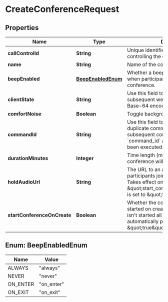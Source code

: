 

# CreateConferenceRequest

## Properties

Name | Type | Description | Notes
------------ | ------------- | ------------- | -------------
**callControlId** | **String** | Unique identifier and token for controlling the call | 
**name** | **String** | Name of the conference | 
**beepEnabled** | [**BeepEnabledEnum**](#BeepEnabledEnum) | Whether a beep sound should be played when participants join and/or leave the conference. |  [optional]
**clientState** | **String** | Use this field to add state to every subsequent webhook. It must be a valid Base-64 encoded string. |  [optional]
**comfortNoise** | **Boolean** | Toggle background comfort noise. |  [optional]
**commandId** | **String** | Use this field to avoid execution of duplicate commands. Telnyx will ignore subsequent commands with the same &#x60;command_id&#x60; as one that has already been executed. |  [optional]
**durationMinutes** | **Integer** | Time length (minutes) after which the conference will end. |  [optional]
**holdAudioUrl** | **String** | The URL to an audio file to be played to participants joining the conference. Takes effect only when \&quot;start_conference_on_create\&quot; is set to \&quot;false\&quot;. |  [optional]
**startConferenceOnCreate** | **Boolean** | Whether the conference should be started on creation. If the conference isn&#39;t started all participants that join are automatically put on hold. Defaults to \&quot;true\&quot;. |  [optional]



## Enum: BeepEnabledEnum

Name | Value
---- | -----
ALWAYS | &quot;always&quot;
NEVER | &quot;never&quot;
ON_ENTER | &quot;on_enter&quot;
ON_EXIT | &quot;on_exit&quot;



